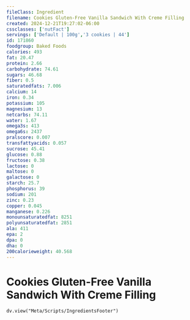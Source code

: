 ```yaml
---
fileClass: Ingredient
filename: Cookies Gluten-Free Vanilla Sandwich With Creme Filling
created: 2024-12-21T19:27:02-06:00
cssclasses: ['nutFact']
servings: ['Default | 100g','3 cookies | 44']
id: 171860
foodgroup: Baked Foods
calories: 493
fat: 20.47
protein: 2.66
carbohydrate: 74.61
sugars: 46.68
fiber: 0.5
saturatedfats: 7.006
calcium: 14
iron: 0.34
potassium: 105
magnesium: 13
netcarbs: 74.11
water: 1.67
omega3s: 413
omega6s: 2437
pralscore: 0.007
transfattyacids: 0.057
sucrose: 45.41
glucose: 0.88
fructose: 0.38
lactose: 0
maltose: 0
galactose: 0
starch: 25.7
phosphorus: 39
sodium: 201
zinc: 0.23
copper: 0.045
manganese: 0.226
monounsaturatedfat: 8251
polyunsaturatedfat: 2851
ala: 411
epa: 2
dpa: 0
dha: 0
200calorieweight: 40.568
---
```


# Cookies Gluten-Free Vanilla Sandwich With Creme Filling

```dataviewjs
dv.view("Meta/Scripts/IngredientsFooter")
```